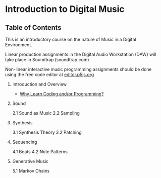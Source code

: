 <link href="markdown.css" rel="stylesheet"></link> 

# Introduction to Digital Music
## Table of Contents

This is an introductory course on the nature of Music in a Digital Environment. 

Linear production assignments in the Digital Audio Workstation (DAW) will take place in Soundtrap (soundtrap.com)

Non-linear interactive music programming assignments should be done using the free code editor at <a href="https://editor.p5js.org" target="_blank">editor.p5js.org</a>

1. Introduction and Overview
    * [Why Learn Coding and/or Programming?](lessons/part_1/intro.html)
2. Sound

    2.1 Sound as Music
    2.2 Sampling

3. Synthesis

    3.1 Synthesis Theory
    3.2 Patching

4. Sequencing

    4.1 Beats
    4.2 Note Patterns

5. Generative Music

    5.1 Markov Chains

